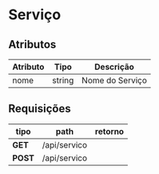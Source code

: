 # Serviço

## Atributos

| Atributo | Tipo   | Descrição       |
| -------- | ------ | --------------- |
| nome     | string | Nome do Serviço |

## Requisições 

| tipo     | path         | retorno |
| -------- | ------------ | ------- |
| **GET**  | /api/servico |         |
| **POST** | /api/servico |         |

